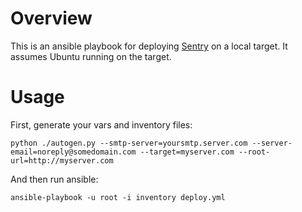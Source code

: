 # Overview

This is an ansible playbook for deploying [Sentry](http://getsentry.com ) on a local target. It assumes Ubuntu running on the target.

# Usage

First, generate your vars and inventory files:

	python ./autogen.py --smtp-server=yoursmtp.server.com --server-email=noreply@somedomain.com --target=myserver.com --root-url=http://myserver.com

And then run ansible:

	ansible-playbook -u root -i inventory deploy.yml

